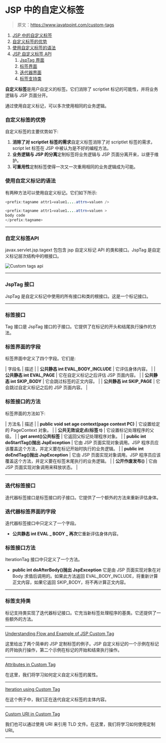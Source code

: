 # JSP 中的自定义标签

> 原文：<https://www.javatpoint.com/custom-tags>

1.  [JSP 中的自定义标签](#)
2.  [自定义标签的优势](#)
3.  [使用自定义标签的语法](#syn)
4.  [JSP 自定义标签 API](#api)
    1.  [JspTag 界面](#JspTag)
    2.  [标签界面](#Tag)
    3.  [迭代器界面](#IteratorTag)
    4.  [标签支持类](#TagSupport)

**自定义标签**是用户自定义的标签。它们消除了 scriptlet 标记的可能性，并将业务逻辑与 JSP 页面分开。

通过使用自定义标记，可以多次使用相同的业务逻辑。

### 自定义标签的优势

自定义标签的主要优势如下:

1.  **消除了对 scriptlet 标签的需求**自定义标签消除了对 scriptlet 标签的需求，script let 标签在 JSP 中被认为是不好的编程方法。
2.  **业务逻辑与 JSP 的分离**定制标签将业务逻辑与 JSP 页面分离开来，以便于维护。
3.  **可重用性**定制标签使得一次又一次重用相同的业务逻辑成为可能。

### 使用自定义标记的语法

有两种方法可以使用自定义标记。它们如下所示:

```java
<prefix:tagname attr1=value1....attrn=valuen />

```

```java
<prefix:tagname attr1=value1....attrn=valuen >
body code
</prefix:tagname>

```

* * *

### 自定义标签API

javax.servlet.jsp.tagext 包包含 jsp 自定义标记 API 的类和接口。JspTag 是自定义标记层次结构中的根接口。

![Custom tags api](../img/bfac00530d99f27fbf4dc791d5e2f90e.png)

* * *

### JspTag 接口

JspTag 是自定义标记中使用的所有接口和类的根接口。这是一个标记接口。

* * *

### 标签接口

Tag 接口是 JspTag 接口的子接口。它提供了在标记的开头和结尾执行操作的方法。

### 标签界面的字段

标签界面中定义了四个字段。它们是:

| 字段名 | 描述 |
| **公共静态 int EVAL_BODY_INCLUDE** | 它评估身体内容。 |
| **公共静态 int EVAL_PAGE** | 它在自定义标记之后评估 JSP 页面内容。 |
| **公共静态 int SKIP_BODY** | 它会跳过标签的正文内容。 |
| **公共静态 int SKIP_PAGE** | 它会跳过自定义标记之后的 JSP 页面内容。 |

### 标签接口的方法

标签界面的方法如下:

| 方法名 | 描述 |
| **public void set age context(page context PC)** | 它设置给定的 PageContext 对象。 |
| **公共无效设定点(标签 t)** | 它设置标记处理程序的父级。 |
| **get arent()公共标签** | 它返回父标记处理程序对象。 |
| **public int doStartTag()抛出 JspException** | 它由 JSP 页面实现对象调用。JSP 程序员应该覆盖这个方法，并定义要在标记开始时执行的业务逻辑。 |
| **public int doEndTag()抛出 JspException** | 它由 JSP 页面实现对象调用。JSP 程序员应该覆盖这个方法，并定义要在标签末尾执行的业务逻辑。 |
| **公开作废发布()** | 它由 JSP 页面实现对象调用来释放状态。 |

* * *

### 迭代标签接口

迭代器标签接口是标签接口的子接口。它提供了一个额外的方法来重新评估身体。

### 迭代器标签界面的字段

迭代器标签接口中只定义了一个字段。

*   **公共静态 int EVAL _ BODY _ 再次**它重新评估身体内容。

### 标签接口方法

IterationTag 接口中只定义了一个方法。

*   **public int doAfterBody()抛出 JspException** 它是由 JSP 页面实现对象在对 Body 求值后调用的。如果此方法返回 EVAL_BODY_INCLUDE，将重新计算正文内容，如果它返回 SKIP_BODY，将不再计算正文内容。

* * *

### 标签支持类

标记支持类实现了迭代器标记接口。它充当新标签处理程序的基类。它还提供了一些额外的方法。

* * *

[Understanding Flow and Example of JSP Custom Tag](example-of-jsp-custom-tag)

这里给出了两个简单的 JSP 定制标签的例子。JSP 自定义标记的一个示例在标记的开始执行操作，第二个示例在标记的开始和结束执行操作。

* * *

[Attributes in Custom Tag](attributes-in-jsp-custom-tag)

在这里，我们将学习如何定义自定义标签的属性。

* * *

[Iteration using Custom Tag](Iteration-using-jsp-custom-tag)

在这个例子中，我们正在迭代自定义标签的主体内容。

* * *

[Custom URI in Custom Tag](custom-uri-in-jsp-custom-tag)

我们也可以通过使用 URI 来引用 TLD 文件。在这里，我们将学习如何使用定制 URI。

* * *